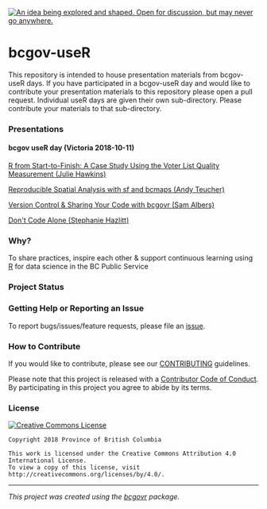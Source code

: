 <a id="devex-badge" rel="Inspiration" href="https://github.com/BCDevExchange/assets/blob/master/README.md"><img alt="An idea being explored and shaped. Open for discussion, but may never go anywhere." style="border-width:0" src="https://assets.bcdevexchange.org/images/badges/inspiration.svg" title="An idea being explored and shaped. Open for discussion, but may never go anywhere." /></a>

bcgov-useR
============================

This repository is intended to house presentation materials from bcgov-useR days. If you have participated in a bcgov-useR day and would like to contribute your presentation materials to this repository please open a pull request. Individual useR days are given their own sub-directory. Please contribute your materials to that sub-directory. 

### Presentations

#### bcgov useR day (Victoria 2018-10-11)

[R from Start-to-Finish: A Case Study Using the Voter List Quality Measurement (Julie Hawkins)](2018/jhawkins_case_study/pdf/jhawkins_case_study.pdf)

[Reproducible Spatial Analysis with sf and bcmaps (Andy Teucher)](2018/ateucher_sf_bcmaps/pdf/ateucher_sf_bcmaps.pdf)

[Version Control & Sharing Your Code with bcgovr (Sam Albers)](2018/salbers_bcgovr/pdf/bcgov_useR_Albers.pdf)

[Don't Code Alone (Stephanie Hazlitt)](2018/shazlitt_dont_code_alone/pdf/shazlitt_dont_code_alone.pdf)

### Why?
To share practices, inspire each other & support continuous learning using [R](https://www.r-project.org/) for data science in the BC Public Service


### Project Status

### Getting Help or Reporting an Issue

To report bugs/issues/feature requests, please file an [issue](https://github.com/bcgov/bcgov-useR/issues/).

### How to Contribute

If you would like to contribute, please see our [CONTRIBUTING](CONTRIBUTING.md) guidelines.

Please note that this project is released with a [Contributor Code of Conduct](CODE_OF_CONDUCT.md). By participating in this project you agree to abide by its terms.

### License

[![Creative Commons License](https://i.creativecommons.org/l/by/4.0/88x31.png)](http://creativecommons.org/licenses/by/4.0/)

```
Copyright 2018 Province of British Columbia

This work is licensed under the Creative Commons Attribution 4.0 International License.
To view a copy of this license, visit http://creativecommons.org/licenses/by/4.0/.
```
---
*This project was created using the [bcgovr](https://github.com/bcgov/bcgovr) package.* 
